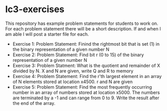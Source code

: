# lc3-exercises
This repository has example problem statements for students to work on. For each problem statement there will be a short description. If and when I am able I will post a starter file for each.
* Exercise 1: 
Problem Statement: Finind the rightmost bit that is set (1) in the binary representation of a given number N 
* Exercise 2: 
Problem Statement: Find bit r (0 to 15) of the binary representation of a given number N
* Exercise 3:
Problem Statment: What is the quotient and remainder of X divided by N. X and N are given, write Q and R to memory
* Exercise 4:
Problem Statement: Find the r'th largest element in an array of N elements stored at location x4500. r and N are given
* Exercise 5:
Problem Statement: Find the most frequently occurring number in an array of numbers stored at location x5000. The numbers are terminated by a -1 and can range from 0 to 9. Write the result after the end of the array.
